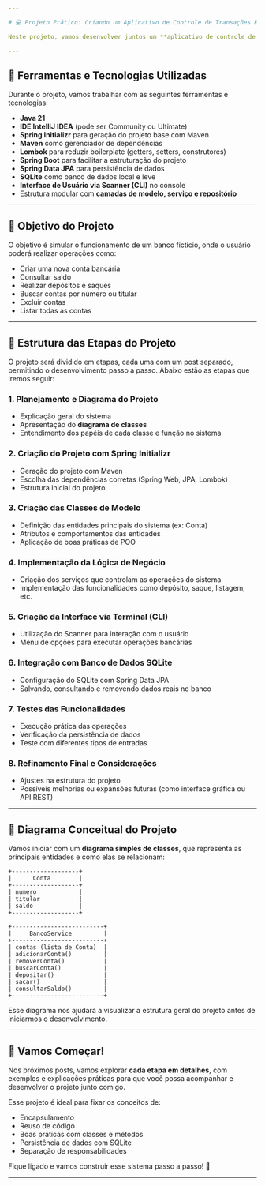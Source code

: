 ```yaml
---

# 💻 Projeto Prático: Criando um Aplicativo de Controle de Transações Bancárias com Java e POO

Neste projeto, vamos desenvolver juntos um **aplicativo de controle de contas bancárias**, aplicando os principais conceitos de **Programação Orientada a Objetos (POO)** com **Java moderno (Java 21)** e ferramentas do ecossistema **Spring**. Será uma ótima oportunidade para aplicar teoria na prática e construir uma aplicação completa, com persistência de dados e uma interface de interação com o usuário.

---
```


## 🧰 Ferramentas e Tecnologias Utilizadas

Durante o projeto, vamos trabalhar com as seguintes ferramentas e tecnologias:

* **Java 21**
* **IDE IntelliJ IDEA** (pode ser Community ou Ultimate)
* **Spring Initializr** para geração do projeto base com Maven
* **Maven** como gerenciador de dependências
* **Lombok** para reduzir boilerplate (getters, setters, construtores)
* **Spring Boot** para facilitar a estruturação do projeto
* **Spring Data JPA** para persistência de dados
* **SQLite** como banco de dados local e leve
* **Interface de Usuário via Scanner (CLI)** no console
* Estrutura modular com **camadas de modelo, serviço e repositório**

---

## 🎯 Objetivo do Projeto

O objetivo é simular o funcionamento de um banco fictício, onde o usuário poderá realizar operações como:

* Criar uma nova conta bancária
* Consultar saldo
* Realizar depósitos e saques
* Buscar contas por número ou titular
* Excluir contas
* Listar todas as contas

---

## 🧩 Estrutura das Etapas do Projeto

O projeto será dividido em etapas, cada uma com um post separado, permitindo o desenvolvimento passo a passo. Abaixo estão as etapas que iremos seguir:

### 1. **Planejamento e Diagrama do Projeto**

* Explicação geral do sistema
* Apresentação do **diagrama de classes**
* Entendimento dos papéis de cada classe e função no sistema

### 2. **Criação do Projeto com Spring Initializr**

* Geração do projeto com Maven
* Escolha das dependências corretas (Spring Web, JPA, Lombok)
* Estrutura inicial do projeto

### 3. **Criação das Classes de Modelo**

* Definição das entidades principais do sistema (ex: Conta)
* Atributos e comportamentos das entidades
* Aplicação de boas práticas de POO

### 4. **Implementação da Lógica de Negócio**

* Criação dos serviços que controlam as operações do sistema
* Implementação das funcionalidades como depósito, saque, listagem, etc.

### 5. **Criação da Interface via Terminal (CLI)**

* Utilização do Scanner para interação com o usuário
* Menu de opções para executar operações bancárias

### 6. **Integração com Banco de Dados SQLite**

* Configuração do SQLite com Spring Data JPA
* Salvando, consultando e removendo dados reais no banco

### 7. **Testes das Funcionalidades**

* Execução prática das operações
* Verificação da persistência de dados
* Teste com diferentes tipos de entradas

### 8. **Refinamento Final e Considerações**

* Ajustes na estrutura do projeto
* Possíveis melhorias ou expansões futuras (como interface gráfica ou API REST)

---

## 📘 Diagrama Conceitual do Projeto

Vamos iniciar com um **diagrama simples de classes**, que representa as principais entidades e como elas se relacionam:

```
+-------------------+
|      Conta        |
+-------------------+
| numero            |
| titular           |
| saldo             |
+-------------------+

+--------------------------+
|     BancoService         |
+--------------------------+
| contas (lista de Conta)  |
| adicionarConta()         |
| removerConta()           |
| buscarConta()            |
| depositar()              |
| sacar()                  |
| consultarSaldo()         |
+--------------------------+
```

Esse diagrama nos ajudará a visualizar a estrutura geral do projeto antes de iniciarmos o desenvolvimento.

---

## 🚀 Vamos Começar!

Nos próximos posts, vamos explorar **cada etapa em detalhes**, com exemplos e explicações práticas para que você possa acompanhar e desenvolver o projeto junto comigo.

Esse projeto é ideal para fixar os conceitos de:

* Encapsulamento
* Reuso de código
* Boas práticas com classes e métodos
* Persistência de dados com SQLite
* Separação de responsabilidades

Fique ligado e vamos construir esse sistema passo a passo! 💪

---

